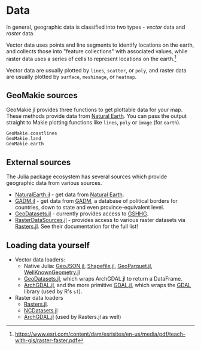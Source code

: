 # Data

In general, geographic data is classified into two types - _vector_ data and _raster_ data.

Vector data uses points and line segments to identify locations on the earth, and collects those into "feature collections" with associated values, while raster data uses a series of cells to represent locations on the earth.[^esri_raster_faster]

Vector data are usually plotted by `lines`, `scatter`, or `poly`, and raster data are usually plotted by `surface`, `meshimage`, or `heatmap`.

## GeoMakie sources

GeoMakie.jl provides three functions to get plottable data for your map.  These methods provide data from [Natural Earth](https://www.naturalearthdata.com/).  You can pass the output straight to Makie plotting functions like `lines`, `poly` or `image` (for `earth`).

```@docs
GeoMakie.coastlines
GeoMakie.land
GeoMakie.earth
```

## External sources 

The Julia package ecosystem has several sources which provide geographic data from various sources.  

- [NaturalEarth.jl](https://github.com/JuliaGeo/NaturalEarth.jl) - get data from [Natural Earth](https://www.naturalearthdata.com/).
- [GADM.jl](https://github.com/JuliaGeo/GADM.jl) - get data from [GADM](https://gadm.org/), a database of political borders for countries, down to state and even province-equivalent level.
- [GeoDatasets.jl](https://github.com/JuliaGeo/GeoDatasets.jl) - currently provides access to [GSHHG](https://www.soest.hawaii.edu/pwessel/gshhg/).
- [RasterDataSources.jl](https://github.com/EcoJulia/RasterDataSources.jl) - provides access to various raster datasets via [Rasters.jl](https://github.com/rafaqz/Rasters.jl).  See their documentation for the full list!

## Loading data yourself

- Vector data loaders:
    - Native Julia: [GeoJSON.jl](https://github.com/JuliaGeo/GeoJSON.jl), [Shapefile.jl](https://github.com/JuliaGeo/Shapefile.jl), [GeoParquet.jl](https://github.com/JuliaGeo/GeoParquet.jl), [WellKnownGeometry.jl](https://github.com/evetion/WellKnownGeometry.jl)
    - [GeoDatasets.jl](https://github.com/evetion/GeoDatasets.jl), which wraps ArchGDAL.jl to return a DataFrame.
    - [ArchGDAL.jl](https://github.com/yeesian/ArchGDAL.jl), and the more primitive [GDAL.jl](https://github.com/yeesian/GDAL.jl), which wraps the [GDAL](https://gdal.org/) library (used by R's `sf`).
- Raster data loaders
    - [Rasters.jl](https://github.com/rafaqz/Rasters.jl).
    - [NCDatasets.jl](https://github.com/JuliaGeo/NCDatasets.jl)
    - [ArchGDAL.jl](https://github.com/yeesian/ArchGDAL.jl) (used by Rasters.jl as well)



[^esri_raster_faster]: https://www.esri.com/content/dam/esrisites/en-us/media/pdf/teach-with-gis/raster-faster.pdf

